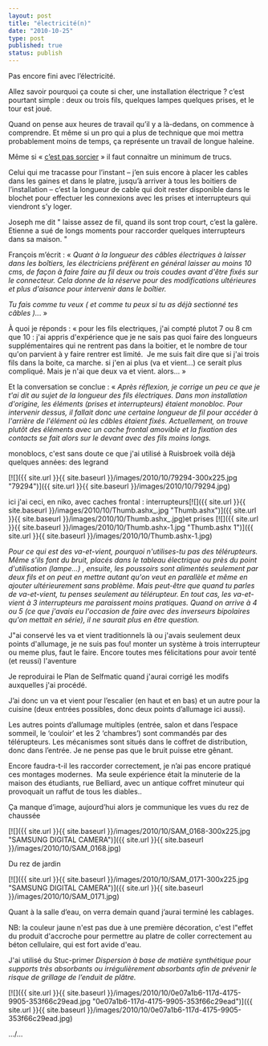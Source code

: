 ```yaml
---
layout: post
title: "électricité(n)"
date: "2010-10-25"
type: post
published: true
status: publish
---
```


Pas encore fini avec l’électricité.

Allez savoir pourquoi ça coute si cher, une installation électrique ? c’est pourtant simple : deux ou trois fils, quelques lampes quelques prises, et le tour est joué.

Quand on pense aux heures de travail qu’il y a là-dedans, on commence à comprendre. Et même si un pro qui a plus de technique que moi mettra probablement moins de temps, ça représente un travail de longue haleine.

Même si « [c’est pas sorcier](http://c-est-pas-sorcier.france3.fr/?page=emission&id_article=225) » il faut connaitre un minimum de trucs.

Celui qui me tracasse pour l’instant – j’en suis encore à placer les cables dans les gaines et dans le platre, jusqu’à arriver à tous les boitiers de l’installation – c’est la longueur de cable qui doit rester disponible dans le blochet pour effectuer les connexions avec les prises et interrupteurs qui viendront s’y loger.

Joseph me dit " laisse assez de fil, quand ils sont trop court, c’est la galère. Etienne a sué de longs moments pour raccorder quelques interrupteurs dans sa maison. "

François m’écrit : « _Quant à la longueur des câbles électriques à laisser dans les boîtiers, les électriciens préfèrent en général laisser au moins 10 cms, de façon à faire faire au fil deux ou trois coudes avant d'être fixés sur le connecteur. Cela donne de la réserve pour des modifications ultérieures et plus d'aisance pour intervenir dans le boîtier._

_Tu fais comme tu veux ( et comme tu peux si tu as déjà sectionné tes câbles ).._. »

À quoi je réponds : « pour les fils electriques, j'ai compté plutot 7 ou 8 cm que 10 : j'ai appris d'expérience que je ne sais pas quoi faire des longueurs supplémentaires qui ne rentrent pas dans la boitier, et le nombre de tour qu'on parvient à y faire rentrer est limité.  Je me suis fait dire que si j'ai trois fils dans la boite, ca marche. si j'en ai plus (va et vient...) ce serait plus compliqué. Mais je n'ai que deux va et vient. alors... »

Et la conversation se conclue : « _Après réflexion, je corrige un peu ce que je t'ai dit au sujet de la longueur des fils électriques. Dans mon installation d'origine, les éléments (prises et interrupteurs) étaient monobloc. Pour intervenir dessus, il fallait donc une certaine longueur de fil pour accéder à l'arrière de l'élément où les câbles étaient fixés. Actuellement, on trouve plutôt des éléments avec un cache frontal amovible et la fixation des contacts se fait alors sur le devant avec des fils moins longs._

monoblocs, c'est sans doute ce que j'ai utilisé à Ruisbroek voilà déjà quelques années: des legrand

[![]({{ site.url }}{{ site.baseurl }}/images/2010/10/79294-300x225.jpg "79294")]({{ site.url }}{{ site.baseurl }}/images/2010/10/79294.jpg)

ici j'ai ceci, en niko, avec caches frontal : interrupteurs[![]({{ site.url }}{{ site.baseurl }}/images/2010/10/Thumb.ashx_.jpg "Thumb.ashx")]({{ site.url }}{{ site.baseurl }}/images/2010/10/Thumb.ashx_.jpg)et prises [![]({{ site.url }}{{ site.baseurl }}/images/2010/10/Thumb.ashx-1.jpg "Thumb.ashx 1")]({{ site.url }}{{ site.baseurl }}/images/2010/10/Thumb.ashx-1.jpg)

_Pour ce qui est des va-et-vient, pourquoi n'utilises-tu pas des télérupteurs. Même s'ils font du bruit, placés dans le tableau électrique ou près du point d'utilisation (lampe...) , ensuite, les poussoirs sont alimentés seulement par deux fils et on peut en mettre autant qu'on veut en parallèle et même en ajouter ultérieurement sans problème. Mais peut-être que quand tu parles de va-et-vient, tu penses seulement au télérupteur. En tout cas, les va-et-vient à 3 interrupteurs me paraissent moins pratiques. Quand on arrive à 4 ou 5 (ce que j'avais eu l'occasion de faire avec des inverseurs bipolaires qu'on mettait en série), il ne saurait plus en être question._

J"ai conservé les va et vient traditionnels là ou j'avais seulement deux points d'allumage, je ne suis pas fou! monter un système à trois interrupteur ou meme plus, faut le faire. Encore toutes mes félicitations pour avoir tenté (et reussi) l'aventure

Je reproduirai le Plan de Selfmatic quand j'aurai corrigé les modifs auxquelles j'ai procédé.

J’ai donc un va et vient pour l’escalier (en haut et en bas) et un autre pour la cuisine (deux entrées possibles, donc deux points d’allumage ici aussi).

Les autres points d’allumage multiples (entrée, salon et dans l’espace sommeil, le ‘couloir’ et les 2 ‘chambres’) sont commandés par des télérupteurs. Les mécanismes sont situés dans le coffret de distribution, donc dans l’entrée. Je ne pense pas que le bruit puisse etre gênant.

Encore faudra-t-il les raccorder correctement, je n’ai pas encore pratiqué ces montages modernes.  Ma seule expérience était la minuterie de la maison des étudiants, rue Belliard, avec un antique coffret minuteur qui provoquait un raffut de tous les diables..

Ça manque d’image, aujourd’hui alors je communique les vues du rez de chaussée

[![]({{ site.url }}{{ site.baseurl }}/images/2010/10/SAM_0168-300x225.jpg "SAMSUNG DIGITAL CAMERA")]({{ site.url }}{{ site.baseurl }}/images/2010/10/SAM_0168.jpg)

Du rez de jardin

[![]({{ site.url }}{{ site.baseurl }}/images/2010/10/SAM_0171-300x225.jpg "SAMSUNG DIGITAL CAMERA")]({{ site.url }}{{ site.baseurl }}/images/2010/10/SAM_0171.jpg)

Quant à la salle d’eau, on verra demain quand j’aurai terminé les cablages.

NB: la couleur jaune n'est pas due à une première décoration, c'est l"effet du produit d'accroche pour permettre au platre de coller correctement au béton cellulaire, qui est fort avide d'eau.

J'ai utilisé du Stuc-primer _Dispersion à base de matière synthétique pour supports très absorbants ou irrégulièrement absorbants afin de prévenir le risque de grillage de l’enduit de plâtre._

[![]({{ site.url }}{{ site.baseurl }}/images/2010/10/0e07a1b6-117d-4175-9905-353f66c29ead.jpg "0e07a1b6-117d-4175-9905-353f66c29ead")]({{ site.url }}{{ site.baseurl }}/images/2010/10/0e07a1b6-117d-4175-9905-353f66c29ead.jpg)

…/…
